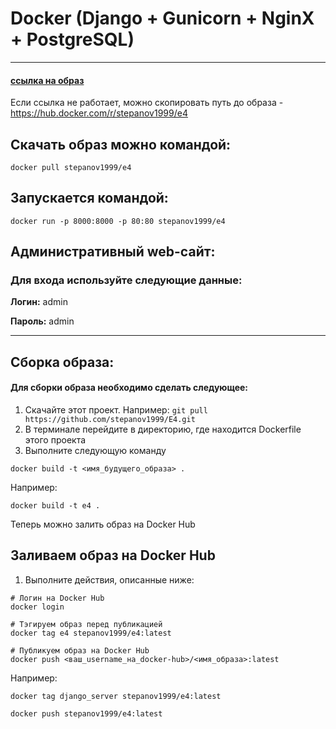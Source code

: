 # Docker (Django + Gunicorn + NginX + PostgreSQL)
<hr>

#### [ссылка на образ](https://hub.docker.com/r/stepanov1999/e4)
Если ссылка не работает, можно скопировать путь до образа - https://hub.docker.com/r/stepanov1999/e4

## Скачать образ можно командой:
````shell
docker pull stepanov1999/e4
````

## Запускается командой:
```shell
docker run -p 8000:8000 -p 80:80 stepanov1999/e4
```

## Административный web-сайт:
### Для входа используйте следующие данные:
**Логин:** admin

**Пароль:** admin

<hr>

## Сборка образа:
#### Для сборки образа необходимо сделать следующее:
1. Скачайте этот проект. Например: `git pull https://github.com/stepanov1999/E4.git`
2. В терминале перейдите в директорию, где находится Dockerfile этого проекта
3. Выполните следующую команду
```shell
docker build -t <имя_будущего_образа> .
```
Например:
```shell
docker build -t e4 .
```

Теперь можно залить образ на Docker Hub

## Заливаем образ на Docker Hub
1. Выполните действия, описанные ниже:
```shell
# Логин на Docker Hub
docker login

# Тэгируем образ перед публикацией
docker tag e4 stepanov1999/e4:latest

# Публикуем образ на Docker Hub
docker push <ваш_username_на_docker-hub>/<имя_образа>:latest
```

Например:
```shell
docker tag django_server stepanov1999/e4:latest
```
```shell
docker push stepanov1999/e4:latest
```
